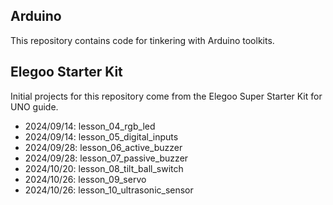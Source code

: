## Arduino
This repository contains code for tinkering with Arduino toolkits.

## Elegoo Starter Kit
Initial projects for this repository come from the Elegoo Super Starter Kit for UNO guide.

* 2024/09/14: lesson_04_rgb_led
* 2024/09/14: lesson_05_digital_inputs
* 2024/09/28: lesson_06_active_buzzer
* 2024/09/28: lesson_07_passive_buzzer
* 2024/10/20: lesson_08_tilt_ball_switch
* 2024/10/26: lesson_09_servo
* 2024/10/26: lesson_10_ultrasonic_sensor